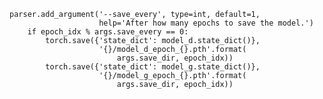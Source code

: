 

<!--
 * @version:
 * @Author:  StevenJokess https://github.com/StevenJokess
 * @Date: 2020-12-19 22:10:20
 * @LastEditors:  StevenJokess https://github.com/StevenJokess
 * @LastEditTime: 2020-12-19 22:10:39
 * @Description:
 * @TODO::
 * @Reference:https://github.com/malzantot/Pytorch-conditional-GANs/blob/master/conditional_dcgan.py
-->

    parser.add_argument('--save_every', type=int, default=1,
                        help='After how many epochs to save the model.')
        if epoch_idx % args.save_every == 0:
            torch.save({'state_dict': model_d.state_dict()},
                        '{}/model_d_epoch_{}.pth'.format(
                            args.save_dir, epoch_idx))
            torch.save({'state_dict': model_g.state_dict()},
                        '{}/model_g_epoch_{}.pth'.format(
                            args.save_dir, epoch_idx))
